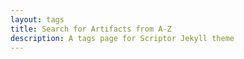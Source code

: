 ```yaml
---
layout: tags
title: Search for Artifacts from A-Z
description: A tags page for Scriptor Jekyll theme
---
```

